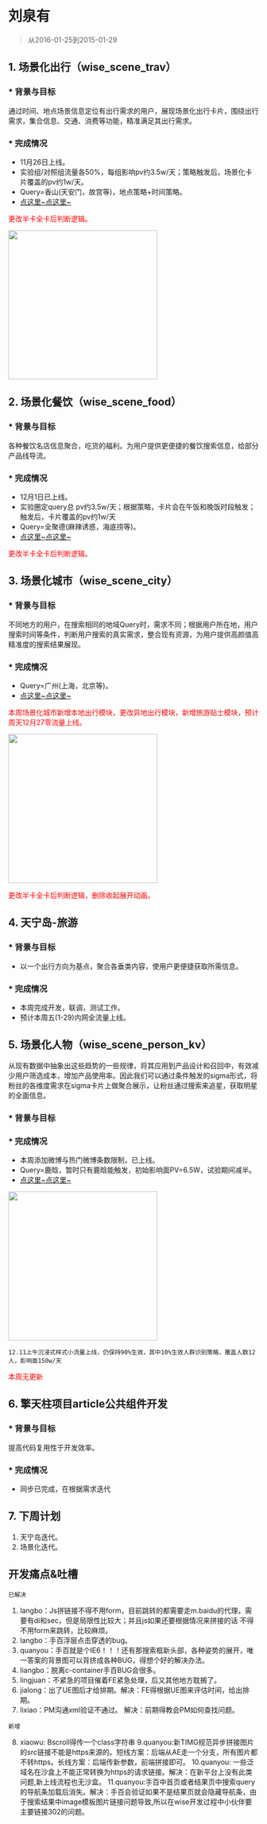  # 刘泉有

> 从2016-01-25到2015-01-29


## 1. 场景化出行（wise_scene_trav）

### * 背景与目标
通过时间、地点场景信息定位有出行需求的用户，展现场景化出行卡片，围绕出行需求，集合信息、交通、消费等功能，精准满足其出行需求。

### * 完成情况
- 11月26日上线。
- 实验组/对照组流量各50%，每组影响pv约3.5w/天；策略触发后，场景化卡片覆盖的pv约1w/天。
- Query=香山(天安门，故宫等)，地点策略+时间策略。
- [点这里~点这里~](https://www.baidu.com/from=844b/s?word=%E9%A6%99%E5%B1%B1&ts=0015366&t_kt=0&rsv_iqid=5504612005285293655&rsv_t=f77fpuYM6PishRuwv6A9PSlfWEsQ%252FkBKd%252FtsgBcmqwBGyhR9vBwtIJNd3A&sa=ib&ms=1&rsv_sug4=3888&ss=101&inputT=2065&sid=102251)

<span style="color:red">更改半卡全卡后判断逻辑。</span>

<img src="img/liuquanyou/11gugong.png" width=300/>



## 2. 场景化餐饮（wise_scene_food）

### * 背景与目标
各种餐饮名店信息聚合，吃货的福利。为用户提供更便捷的餐饮搜索信息，给部分产品线导流。

### * 完成情况
- 12月1日已上线。
- 实验圈定query总 pv约3.5w/天；根据策略，卡片会在午饭和晚饭时段触发；触发后，卡片覆盖的pv约1w/天
- Query=全聚德(麻辣诱惑，海底捞等)。
- [点这里~点这里~](http://cq01-aladdin-product-05.epc.baidu.com:8003/s?word=%E6%B5%B7%E5%BA%95%E6%8D%9E&ts=2862183&t_kt=0&sa=ib&rsv_sug4=5921&inputT=4644&ss=100&cip=47.153.191.255&tn=iphone&sid=102122)

<span style="color:red">更改半卡全卡后判断逻辑。</span>



## 3. 场景化城市（wise_scene_city）

### * 背景与目标
不同地方的用户，在搜索相同的地域Query时，需求不同；根据用户所在地，用户搜索时间等条件，判断用户搜索的真实需求，整合现有资源，为用户提供高颜值高精准度的搜索结果展现。

### * 完成情况

- Query=广州(上海，北京等)。
- [点这里~点这里~](http://cq01-aladdin-product-05.epc.baidu.com:8003/s?word=%E8%A5%BF%E5%AE%89&sa=tb&ts=7886850&t_kt=0&rsv_t=d93dQMJ8oDkEP%252FAP42XH91G2DzxGN7euopVrqPYifT3ciDlwi6TI&rsv_pq=1595416660186666569&ss=101&t_it=1&rsv_sug4=3603&inputT=1781&oq=%E9%A2%90%E5%92%8C%E5%9B%AD)

<span style="color:red">本周场景化城市新增本地出行模块，更改异地出行模块，新增旅游贴士模块，预计周天12月27零流量上线。</span>

<img src="img/liuquanyou/city.png" width=300/>

<span style="color:red">更改半卡全卡后判断逻辑，删除收起展开动画。</span>

## 4. 天宁岛-旅游

### * 背景与目标

- 以一个出行方向为基点，聚合各垂类内容，使用户更便捷获取所需信息。

### * 完成情况
- 本周完成开发，联调，测试工作。
- 预计本周五(1-29)内网全流量上线。


## 5. 场景化人物（wise_scene_person_kv）
从现有数据中抽象出这些趋势的一些规律，将其应用到产品设计和召回中，有效减少用户筛选成本，增加产品使用率。因此我们可以通过条件触发的sigma形式，将粉丝的各维度需求在sigma卡片上做聚合展示，让粉丝通过搜索来追星，获取明星的全面信息。
### * 背景与目标

### * 完成情况
- 本周添加微博与热门微博条数限制，已上线。
- Query=鹿晗，暂时只有鹿晗能触发，初始影响面PV=6.5W，试验期间减半。
- [点这里~点这里~](https://www.baidu.com/from=844b/s?word=%E9%B9%BF%E6%99%97&ts=9424931&t_kt=0&rsv_iqid=7099597460254613959&rsv_t=5473vbvJQ6CHpRcFDZVOcjgQ8PfD4HRnZdMdiAW4%252BJY8bnEwuCP4PPXMZA&sa=ib&ms=1&rsv_sug4=1960&ss=101&inputT=733)

<img src="img/liuquanyou/11luhan.png" width=300/>

`12.11上午沉浸式样式小流量上线，仍保持90%生效，其中10%生效人群识别策略，覆盖人数12人，影响面150w/天`

<span style="color:red">本周无更新</span>



## 6. 擎天柱项目article公共组件开发

### * 背景与目标

提高代码复用性于开发效率。

### * 完成情况

- 同步已完成，在根据需求迭代

## 7. 下周计划

1. 天宁岛迭代。
2. 场景化迭代。


## 开发痛点&吐槽

`已解决`

1. langbo：Js拼链接不得不用form，目前跳转的都需要走m.baidu的代理，需要有di和sec，但是局限性比较大；并且js如果还要根据情况来拼接的话 不得不用form来跳转，比较麻烦。
2. langbo：手百浮层点击穿透的bug。
3. quanyou：手百就是个IE6！！！还有那搜索框新头部，各种姿势的展开，唯一答案的背景图可以背挤成各种BUG，得想个好的解决办法。
4. liangbo：脱离c-container手百BUG会很多。
5. lingjuan：不紧急的项目催着FE紧急处理，后又其他地方耽搁了。
6. jialong：出了UE图后才给排期。解决：FE得根据UE图来评估时间，给出排期。
7. lixiao：PM沟通xml验证不通过。  解决：前期得教会PM如何查找问题。

`新增`

8. xiaowu: Bscroll得传一个class字符串
9.quanyou:新TIMG规范异步拼接图片的src链接不能是https来源的。短线方案：后端从AE走一个分支，所有图片都不转https。长线方案：后端传新参数，前端拼接即可。
10.quanyou: 一些泛域名在沙盒上不能正常转换为https的请求链接。解决：在新平台上没有此类问题,新上线流程也无沙盒。
11.quanyou:手百中首页或者结果页中搜索query的导航条加载后消失。解决：手百会验证如果不是结果页就会隐藏导航条，由于搜索结果中image模板图片链接问题导致,所以在wise开发过程中小伙伴要主要链接302的问题。